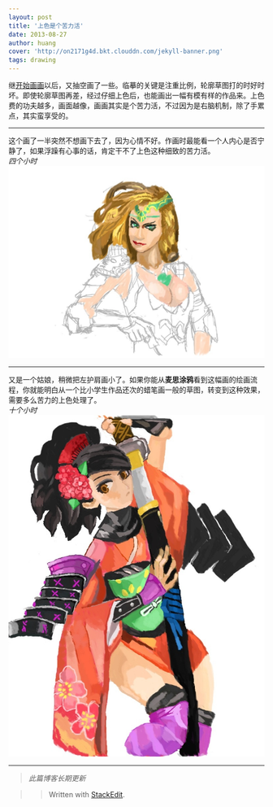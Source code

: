 ```yaml
---
layout: post
title: '上色是个苦力活'
date: 2013-08-27
author: huang
cover: 'http://on2171g4d.bkt.clouddn.com/jekyll-banner.png'
tags: drawing
---
```


继[开始画画](http://hwh008.github.io/game-art/draw-by-hand.html)以后，又抽空画了一些。临摹的关键是注重比例，轮廓草图打的时好时坏。即使轮廓草图再差，经过仔细上色后，也能画出一幅有模有样的作品来。上色费的功夫越多，画面越像，画画其实是个苦力活，不过因为是右脑机制，除了手累点，其实蛮享受的。


----------
这个画了一半突然不想画下去了，因为心情不好。作画时最能看一个人内心是否宁静了，如果浮躁有心事的话，肯定干不了上色这种细致的苦力活。  
*四个小时*  
![p1](./res/13-8-27-1.jpg)

----------
又是一个姑娘，稍微把左护肩画小了。如果你能从**麦思涂鸦**看到这幅画的绘画流程，你就能明白从一个比小学生作品还次的蜡笔画一般的草图，转变到这种效果，需要多么苦力的上色处理了。  
*十个小时*  
![p2](./res/13-8-27-2.jpg)

----------

> *此篇博客长期更新*

>> Written with [StackEdit](http://benweet.github.io/stackedit/).
